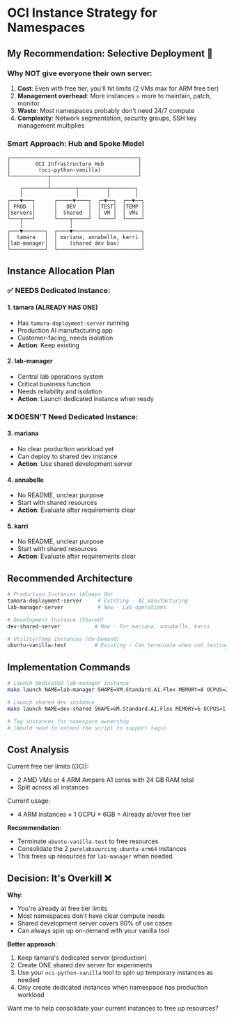 # OCI Instance Strategy for Namespaces

## My Recommendation: **Selective Deployment** 🎯

### Why NOT give everyone their own server:

1. **Cost**: Even with free tier, you'll hit limits (2 VMs max for ARM free tier)
2. **Management overhead**: More instances = more to maintain, patch, monitor
3. **Waste**: Most namespaces probably don't need 24/7 compute
4. **Complexity**: Network segmentation, security groups, SSH key management multiplies

### Smart Approach: **Hub and Spoke Model**

```
┌─────────────────────────────────────────┐
│        OCI Infrastructure Hub           │
│         (oci-python-vanilla)            │
└────────────┬────────────────────────────┘
             │
    ┌────────┴────────┬─────────┬────────┐
    │                 │         │        │
┌───▼───┐      ┌─────▼────┐  ┌─▼──┐  ┌──▼──┐
│ PROD  │      │   DEV    │  │TEST│  │TEMP │
│Servers│      │  Shared  │  │ VM │  │ VMs │
└───┬───┘      └────┬─────┘  └────┘  └─────┘
    │               │
┌───▼───────┐  ┌────▼──────────────────────┐
│  tamara   │  │ mariana, annabelle, karri │
│lab-manager│  │    (shared dev box)       │
└───────────┘  └───────────────────────────┘
```

## Instance Allocation Plan

### ✅ **NEEDS Dedicated Instance:**

#### 1. **tamara** (ALREADY HAS ONE)
- Has `tamara-deployment-server` running
- Production AI manufacturing app
- Customer-facing, needs isolation
- **Action**: Keep existing

#### 2. **lab-manager** 
- Central lab operations system
- Critical business function
- Needs reliability and isolation
- **Action**: Launch dedicated instance when ready

### ❌ **DOESN'T Need Dedicated Instance:**

#### 3. **mariana**
- No clear production workload yet
- Can deploy to shared dev instance
- **Action**: Use shared development server

#### 4. **annabelle**
- No README, unclear purpose
- Start with shared resources
- **Action**: Evaluate after requirements clear

#### 5. **karri**
- No README, unclear purpose
- Start with shared resources
- **Action**: Evaluate after requirements clear

## Recommended Architecture

```bash
# Production Instances (Always On)
tamara-deployment-server     # Existing - AI manufacturing
lab-manager-server           # New - Lab operations

# Development Instance (Shared)
dev-shared-server           # New - For mariana, annabelle, karri

# Utility/Temp Instances (On-Demand)
ubuntu-vanilla-test         # Existing - Can terminate when not testing
```

## Implementation Commands

```bash
# Launch dedicated lab-manager instance
make launch NAME=lab-manager SHAPE=VM.Standard.A1.Flex MEMORY=8 OCPUS=2

# Launch shared dev instance  
make launch NAME=dev-shared SHAPE=VM.Standard.A1.Flex MEMORY=6 OCPUS=1

# Tag instances for namespace ownership
# (Would need to extend the script to support tags)
```

## Cost Analysis

Current free tier limits (OCI):
- 2 AMD VMs or 4 ARM Ampere A1 cores with 24 GB RAM total
- Split across all instances

Current usage:
- 4 ARM instances × 1 OCPU × 6GB = Already at/over free tier

**Recommendation**: 
- Terminate `ubuntu-vanilla-test` to free resources
- Consolidate the 2 `purelabsourcing-ubuntu-arm64` instances
- This frees up resources for `lab-manager` when needed

## Decision: **It's Overkill** ❌

**Why**: 
- You're already at free tier limits
- Most namespaces don't have clear compute needs
- Shared development server covers 80% of use cases
- Can always spin up on-demand with your vanilla tool

**Better approach**:
1. Keep tamara's dedicated server (production)
2. Create ONE shared dev server for experiments
3. Use your `oci-python-vanilla` tool to spin up temporary instances as needed
4. Only create dedicated instances when namespace has production workload

Want me to help consolidate your current instances to free up resources?